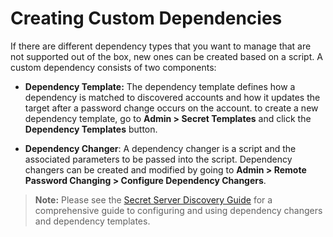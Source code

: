 [title]: # (Creating Custom Dependencies)
[tags]: # (Creating Custom Dependencies)
[priority]: # (30)

# Creating Custom Dependencies

If there are different dependency types that you want to manage that are not supported out of the box, new ones can be created based on a script. A custom dependency consists of two components:

- **Dependency Template:** The dependency template defines how a dependency is matched to discovered accounts and how it updates the target after a password change occurs on the account. to create a new dependency template, go to **Admin \> Secret Templates** and click the **Dependency Templates** button.

- **Dependency Changer**: A dependency changer is a script and the associated parameters to be passed into the script. Dependency changers can be created and modified by going to **Admin > Remote Password Changing > Configure Dependency Changers**.

> **Note:** Please see the [Secret Server Discovery Guide](https://thycotic.force.com/support/s/article/Account-Discovery) for a comprehensive guide to configuring and using dependency changers and dependency templates.
